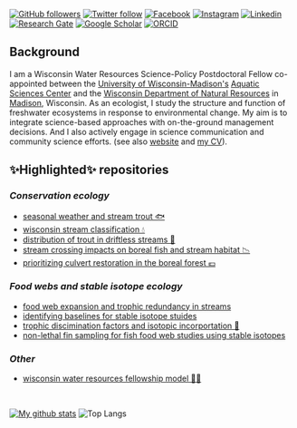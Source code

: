 
<!--
**bmait101/bmait101** is a ✨ _special_ ✨ repository because its `README.md` (this file) appears on your GitHub profile.
-->

[![GitHub followers](https://img.shields.io/github/followers/bmait101?label=Follow&style=flat-square&logo=github&logoColor=white&colorB=0C0504)](https://github.com/login?return_to=%2Fbmait101)
[![Twitter follow](https://img.shields.io/twitter/follow/BryanMaitland?label=%20%40BryanMaitland&style=flat-square&labelColor=2E7DEF&logo=twitter&logoColor=white&colorB=0D47A1)](https://twitter.com/BryanMaitland)
[![Facebook](https://img.shields.io/badge/-Facebook-blue.svg?style=flat-square&logo=facebook&logoColor=white&colorB=0E55DA&labelColor=210EDA)](https://www.facebook.com/bryan.maitland)
[![Instagram](https://img.shields.io/badge/-Instagram-red.svg?style=flat-square&logo=instagram&logoColor=white&colorB=C41230&labelColor=BA22F7)](https://www.instagram.com/bryan.maitland/)
[![Linkedin](https://img.shields.io/badge/-Linkedin-blue.svg?style=flat-square&logo=linkedin&logoColor=white&colorB=0E55DA&labelColor=210EDA)](https://www.linkedin.com/in/bryan-maitland-b8b04522b/)
[![Research Gate](https://img.shields.io/badge/-Research%20Gate-green.svg?style=flat-square&logo=researchgate&logoColor=white&colorB=616161&labelColor=00BFA5)](https://www.researchgate.net/profile/Bryan-Maitland)
[![Google Scholar](https://img.shields.io/badge/-Google%20Scholar-blue.svg?style=flat-square&logo=googlescholar&logoColor=white&colorB=2E7DEF&labelColor=2ECFEF)](https://scholar.google.ca/citations?hl=en&user=tGn-FzAAAAAJ&view_op=list_works&sortby=pubdate)
[![ORCID](https://img.shields.io/badge/-ORCID-green.svg?style=flat-square&logo=orcid&logoColor=white&colorB=71DA0E&labelColor=0EDA11)](https://orcid.org/0000-0002-4491-5064)


## Background

I am a Wisconsin Water Resources Science-Policy Postdoctoral Fellow co-appointed between the [University of Wisconsin-Madison's](https://www.wisc.edu/) [Aquatic Sciences Center](https://aqua.wisc.edu/) and the [Wisconsin Department of Natural Resources](https://dnr.wisconsin.gov/) in [Madison](https://www.google.com/maps/place/Madison,+WI/@43.0849081,-89.5465015,11z/data=!3m1!4b1!4m5!3m4!1s0x8806536d3a2019ff:0x4e0cfcb5ba484198!8m2!3d43.0721661!4d-89.4007501), Wisconsin. As an ecologist, I study the structure and function of freshwater ecosystems in response to environmental change. My aim is to integrate science-based approaches with on-the-ground management decisions. And I also actively engage in science communication and community science efforts. (see also [website](https://bryan-m-maitland.netlify.app/) and [my CV](https://bryan-m-maitland.netlify.app/uploads/cv.pdf)). 


## ✨Highlighted✨ repositories


### _Conservation ecology_

- [seasonal weather and stream trout 🐟](https://github.com/bmait101/swass)
- [wisconsin stream classification 💧](https://github.com/bmait101/wi-stream-class)
- [distribution of trout in driftless streams 🎣](https://github.com/bmait101/driftless-trout-presence)
- [stream crossing impacts on boreal fish and stream habitat 📉](https://github.com/bmait101/culverts-and-boreal-stream-fish)
- [prioritizing culvert restoration in the boreal forest 💶](https://github.com/bmait101/culvert-restoration-prioritization)


### _Food webs and stable isotope ecology_

- [food web expansion and trophic redundancy in streams ](https://github.com/bmait101/trophic-expansion)
- [identifying baselines for stable isotope stuides](https://github.com/bmait101/baseline-sia-proxies)
- [trophic discimination factors and isotopic incorportation 🥼](https://github.com/bmait101/isotopic-discrimination-incorporation)
- [non-lethal fin sampling for fish food web studies using stable isotopes](https://github.com/bmait101/non-lethal-fin-models)


### _Other_

- [wisconsin water resources fellowship model 🧑👩]()



<br>

[![My github stats](https://github-readme-stats.vercel.app/api?username=bmait101&count_private=true&show_icons=true&theme=default)](https://github.com/anuraghazra/github-readme-stats)
![Top Langs](https://github-readme-stats.vercel.app/api/top-langs/?username=bmait101&langs_count=4&layout=compact&theme=default)


